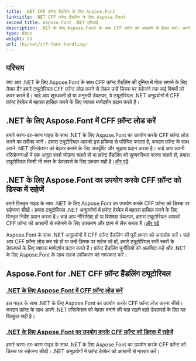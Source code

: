 ```yaml
---
title: .NET CFF फ़ॉन्ट हैंडलिंग के लिए Aspose.Font
linktitle: .NET CFF फ़ॉन्ट हैंडलिंग के लिए Aspose.Font
second_title: Aspose.Font .NET एपीआई
description: .NET के लिए Aspose.Font के साथ CFF फ़ॉन्ट को आसानी से हैंडल करें। अपने .NET एप्लीकेशन में CFF फ़ॉन्ट को आसानी से लोड और सेव करना सीखें। #Aspose #Font
type: docs
weight: 21
url: /hi/net/cff-font-handling/
---
```

## परिचय

क्या आप .NET के लिए Aspose.Font के साथ CFF फ़ॉन्ट हैंडलिंग की दुनिया में गोता लगाने के लिए तैयार हैं? हमारे ट्यूटोरियल CFF फ़ॉन्ट लोड करने से लेकर उन्हें डिस्क पर सहेजने तक कई विषयों को कवर करते हैं। चाहे आप शुरुआती हों या अनुभवी डेवलपर, ये ट्यूटोरियल .NET अनुप्रयोगों में CFF फ़ॉन्ट हेरफेर में महारत हासिल करने के लिए व्यापक मार्गदर्शन प्रदान करते हैं।

## .NET के लिए Aspose.Font में CFF फ़ॉन्ट लोड करें

हमारे चरण-दर-चरण गाइड के साथ .NET के लिए Aspose.Font का उपयोग करके CFF फ़ॉन्ट लोड करने का तरीका जानें। हमारा ट्यूटोरियल आपको इस प्रक्रिया से परिचित कराता है, कस्टम फ़ॉन्ट के साथ अपने .NET एप्लिकेशन को बेहतर बनाने के लिए अंतर्दृष्टि और सुझाव प्रदान करता है। चाहे आप अपनी परियोजनाओं में एक अनूठा स्पर्श जोड़ना चाहते हों या फ़ॉन्ट हैंडलिंग को सुव्यवस्थित करना चाहते हों, हमारा ट्यूटोरियल किसी भी स्तर के डेवलपर्स के लिए एकदम सही है।[और पढ़ें](./load-cff-font/)

## .NET के लिए Aspose.Font का उपयोग करके CFF फ़ॉन्ट को डिस्क में सहेजें

 हमारे विस्तृत गाइड के साथ .NET के लिए Aspose.Font का उपयोग करके CFF फ़ॉन्ट को डिस्क पर सहेजना सीखें। हमारा ट्यूटोरियल .NET अनुप्रयोगों में फ़ॉन्ट हेरफेर में महारत हासिल करने के लिए विस्तृत निर्देश प्रदान करता है। चाहे आप नौसिखिए हों या विशेषज्ञ डेवलपर, हमारा ट्यूटोरियल आपको CFF फ़ॉन्ट को आसानी से सहेजने के लिए उपकरण और ज्ञान से लैस करता है।[और पढ़ें](./save-cff-font-to-disc/)

Aspose.Font के साथ .NET अनुप्रयोगों में CFF फ़ॉन्ट हैंडलिंग की पूरी क्षमता को अनलॉक करें। चाहे आप CFF फ़ॉन्ट लोड कर रहे हों या उन्हें डिस्क पर सहेज रहे हों, हमारे ट्यूटोरियल सभी स्तरों के डेवलपर्स के लिए व्यापक मार्गदर्शन प्रदान करते हैं। फ़ॉन्ट हैंडलिंग चुनौतियों को अलविदा कहें और .NET के लिए Aspose.Font के साथ सहज एकीकरण को नमस्कार करें। 
## Aspose.Font for .NET CFF फ़ॉन्ट हैंडलिंग ट्यूटोरियल
### [.NET के लिए Aspose.Font में CFF फ़ॉन्ट लोड करें](./load-cff-font/)
इस गाइड के साथ .NET के लिए Aspose.Font का उपयोग करके CFF फ़ॉन्ट लोड करना सीखें। कस्टम फ़ॉन्ट के साथ अपने .NET एप्लिकेशन को बेहतर बनाने की चाह रखने वाले डेवलपर्स के लिए यह बिल्कुल सही है।
### [.NET के लिए Aspose.Font का उपयोग करके CFF फ़ॉन्ट को डिस्क में सहेजें](./save-cff-font-to-disc/)
हमारे चरण-दर-चरण गाइड के साथ .NET के लिए Aspose.Font का उपयोग करके CFF फ़ॉन्ट को डिस्क पर सहेजना सीखें। .NET अनुप्रयोगों में फ़ॉन्ट हेरफेर को आसानी से मास्टर करें।